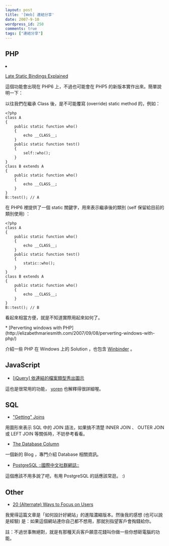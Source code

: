 ```yaml
---
layout: post
title: '[Web] 連結分享'
date: 2007-9-10
wordpress_id: 250
comments: true
tags: ["連結分享"]
---
```


<!--more-->
## PHP

<li>

[Late Static Bindings Explained](http://www.colder.ch/news/08-24-2007/28/late-static-bindings-expl.html)

這個功能會出現在 PHP6 上，不過也可能會在 PHP5 的新版本實作出來。簡單說明一下：

以往我們在繼承 Class 後，是不可能覆寫 (override) static method 的，例如： 

```
<?php
class A
{
    public static function who()
    {
        echo __CLASS__;
    }
    public static function test()
    {
        self::who();
    }
}
class B extends A
{
    public static function who()
    {
        echo __CLASS__;
    }
}
B::test(); // A

```

在 PHP6 裡提供了一個 static 關鍵字，用來表示繼承後的類別 (self 保留給目前的類別使用) ： 

```
<?php
class A
{
    public static function who()
    {
        echo __CLASS__;
    }
    public static function test()
    {
        static::who();
    }
}
class B extends A
{
    public static function who()
    {
        echo __CLASS__;
    }
}
B::test(); // B

```

看起來相當方便，就是不知道實際用起來如何了。
</li>
* [Perverting windows with PHP](http://elizabethmariesmith.com/2007/09/08/perverting-windows-with-php/)

介紹一些 PHP 在 Windows 上的 Solution ，也包含 [Winbinder](http://winbinder.org/) 。 



## JavaScript

* [ [jQuery] 依連結的檔案類型秀出圖示](http://blog.yoren.info/2007/09/09/475/)

這也是很常用的功能， [yoren](http://blog.yoren.info/) 也解釋得很詳細喔。



## SQL

* ["Getting" Joins](http://www.khankennels.com/blog/index.php/archives/2007/04/20/getting-joins/)

用圖形來表示 SQL 中的 JOIN 語法，如果搞不清楚 INNER JOIN 、 OUTER JOIN 或 LEFT JOIN 等關係時，不妨參考看看。 

* [The Database Column](http://www.databasecolumn.com/)

一個新的 Blog ，專門介紹 Database 相關資訊。

* [PostgreSQL ::國際中文社群網誌::](http://postgresql-chinese.blogspot.com/)

這個應該不用多說了吧，有用 PostgreSQL 的話應該常逛。 :)



## Other

* [20 (Alternate) Ways to Focus on Users](http://www.smashingmagazine.com/2007/09/10/20-alternate-ways-to-focus-on-users/)

我覺得這篇文章是「如何設計好網站」的進階濃縮版本。然後我的感想 (也可以說是經驗) 是：如果這個網站連你自己都不想用，那就別指望客戶會掏錢給你。 

註：不過世事無絕對，就是有那種天兵客戶願意花錢叫你做一些你想砸電腦的功能。


